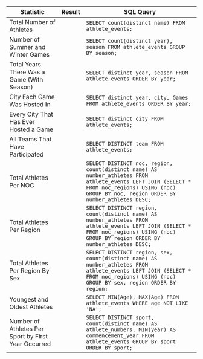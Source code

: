 | Statistic                                      | Result | SQL Query |
|------------------------------------------------|--------|-----------|
| Total Number of Athletes                        |        | `SELECT count(distinct name) FROM athlete_events;` |
| Number of Summer and Winter Games              |        | `SELECT count(distinct year), season FROM athlete_events GROUP BY season;` |
| Total Years There Was a Game (With Season)     |        | `SELECT distinct year, season FROM athlete_events ORDER BY year;` |
| City Each Game Was Hosted In                   |        | `SELECT distinct year, city, Games FROM athlete_events ORDER BY year;` |
| Every City That Has Ever Hosted a Game         |        | `SELECT distinct city FROM athlete_events;` |
| All Teams That Have Participated               |        | `SELECT DISTINCT team FROM athlete_events;` |
| Total Athletes Per NOC                         |        | `SELECT DISTINCT noc, region, count(distinct name) AS number_athletes FROM athlete_events LEFT JOIN (SELECT * FROM noc_regions) USING (noc) GROUP BY noc, region ORDER BY number_athletes DESC;` |
| Total Athletes Per Region                      |        | `SELECT DISTINCT region, count(distinct name) AS number_athletes FROM athlete_events LEFT JOIN (SELECT * FROM noc_regions) USING (noc) GROUP BY region ORDER BY number_athletes DESC;` |
| Total Athletes Per Region By Sex               |        | `SELECT DISTINCT region, sex, count(distinct name) AS number_athletes FROM athlete_events LEFT JOIN (SELECT * FROM noc_regions) USING (noc) GROUP BY sex, region ORDER BY region;` |
| Youngest and Oldest Athletes                   |        | `SELECT MIN(Age), MAX(Age) FROM athlete_events WHERE age NOT LIKE 'NA';` |
| Number of Athletes Per Sport by First Year Occurred |  | `SELECT DISTINCT sport, count(distinct name) AS athlete_numbers, MIN(year) AS commencement_year FROM athlete_events GROUP BY sport ORDER BY sport;` |

 
